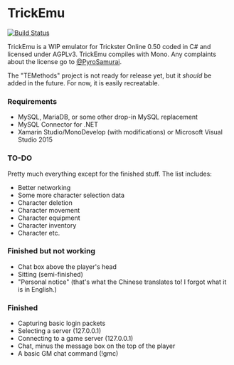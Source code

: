 # TrickEmu
[![Build Status](https://travis-ci.org/iceblade112/TrickEmu.svg?branch=master)](https://travis-ci.org/iceblade112/TrickEmu)

TrickEmu is a WIP emulator for Trickster Online 0.50 coded in C# and licensed under AGPLv3. TrickEmu compiles with Mono. Any complaints about the license go to [@PyroSamurai](https://github.com/PyroSamurai).

The "TEMethods" project is not ready for release yet, but it *should* be added in the future. For now, it is easily recreatable.

### Requirements
* MySQL, MariaDB, or some other drop-in MySQL replacement
* MySQL Connector for .NET
* Xamarin Studio/MonoDevelop (with modifications) or Microsoft Visual Studio 2015

### TO-DO
Pretty much everything except for the finished stuff. The list includes:
* Better networking
* Some more character selection data
* Character deletion
* Character movement
* Character equipment
* Character inventory
* Character etc.

### Finished but not working
* Chat box above the player's head
* Sitting (semi-finished)
* "Personal notice" (that's what the Chinese translates to! I forgot what it is in English.)

### Finished
* Capturing basic login packets
* Selecting a server (127.0.0.1)
* Connecting to a game server (127.0.0.1)
* Chat, minus the message box on the top of the player
* A basic GM chat command (!gmc)
